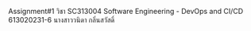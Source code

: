 Assignment#1 วิชา SC313004 Software Engineering - DevOps and CI/CD 613020231-6 นางสาววนิดา กลิ่นสวัสดิ์

